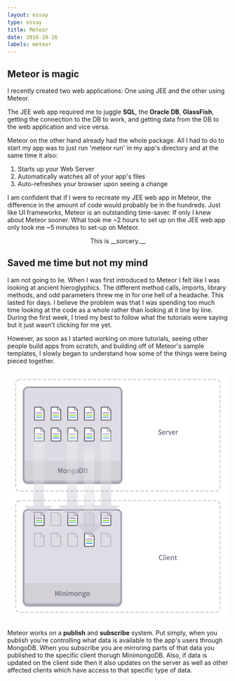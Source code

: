 ```yaml
---
layout: essay
type: essay
title: Meteor
date: 2016-10-16
labels: meteor
---
```


## Meteor is magic

I recently created two web applications: One using JEE and the other using Meteor. 

The JEE web app required me to juggle __SQL__, the __Oracle DB__, __GlassFish__, getting the connection to the DB to work, and getting data from the DB to the web application and vice versa.

Meteor on the other hand already had the whole package. All I had to do to start my app was to just run 'meteor run' 
in my app's directory and at the same time it also:

1.  Starts up your Web Server
2.  Automatically watches all of your app's files
3.  Auto-refreshes your browser upon seeing a change

I am confident that if I were to recreate my JEE web app in Meteor, the difference in the amount of code would probably be in the hundreds. Just like UI frameworks, Meteor is an outstanding time-saver. If only I knew about Meteor sooner. What took me ~2 hours to set up on the JEE web app only took me ~5 minutes to set-up on Meteor. 
 <center>This is __sorcery.__</center>

## Saved me time but not my mind

I am not going to lie. When I was first introduced to Meteor I felt like I was looking at ancient hieroglyphics. The different method calls, imports, library methods, and odd parameters threw me in for one hell of a headache. This lasted for days. I believe the problem was that I was spending too much time looking at the code as a whole rather than looking at it line by line. During the first week, I tried my best to follow what the tutorials were saying but it just wasn't clicking for me yet.

However, as soon as I started working on more tutorials, seeing other people build apps from scratch, and building off of Meteor's sample templates, I slowly began to understand how some of the things were being pieced together.

<img src="../images/meteor.png" style="max-width:100%;">

Meteor works on a __publish__ and __subscribe__ system. Put simply, when you publish you're controlling what data is available to the app's users through MongoDB. When you subscribe you are mirroring parts of that data you published to the specific client thorugh MinimongoDB. Also, if data is updated on the client side then it also updates on the server as well as other affected clients which have access to that specific type of data.


